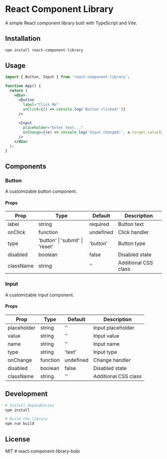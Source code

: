# React Component Library

A simple React component library built with TypeScript and Vite.

## Installation

```bash
npm install react-component-library
```

## Usage

```jsx
import { Button, Input } from 'react-component-library';

function App() {
  return (
    <div>
      <Button 
        label="Click Me" 
        onClick={() => console.log('Button clicked!')} 
      />
      
      <Input 
        placeholder="Enter text..." 
        onChange={(e) => console.log('Input changed:', e.target.value)} 
      />
    </div>
  );
}
```

## Components

### Button

A customizable button component.

#### Props

| Prop | Type | Default | Description |
|------|------|---------|-------------|
| label | string | required | Button text |
| onClick | function | undefined | Click handler |
| type | 'button' \| 'submit' \| 'reset' | 'button' | Button type |
| disabled | boolean | false | Disabled state |
| className | string | '' | Additional CSS class |

### Input

A customizable input component.

#### Props

| Prop | Type | Default | Description |
|------|------|---------|-------------|
| placeholder | string | '' | Input placeholder |
| value | string | '' | Input value |
| name | string | '' | Input name |
| type | string | 'text' | Input type |
| onChange | function | undefined | Change handler |
| disabled | boolean | false | Disabled state |
| className | string | '' | Additional CSS class |

## Development

```bash
# Install dependencies
npm install

# Build the library
npm run build
```

## License

MIT #   r e a c t - c o m p o n e n t - l i b r a r y - b o b i  
 